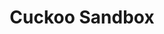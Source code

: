 ---
codehost: https://github.com/https://github.com/cuckoosandbox
linkedin: https://linkedin.com/company-beta/18037769
logohandle: cuckoosandbox
sort: cuckoosandbox
title: Cuckoo Sandbox
website: https://cuckoosandbox.org/
---